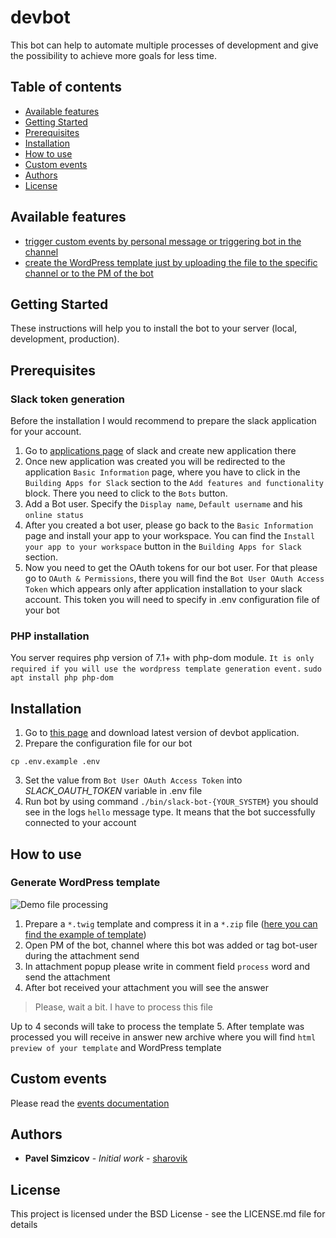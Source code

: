 # devbot

This bot can help to automate multiple processes of development and give the possibility to achieve more goals for less time.

## Table of contents
- [Available features](#generate-wordpress-template)
- [Getting Started](#getting-started)
- [Prerequisites](#prerequisites)
- [Installation](#installation)
- [How to use](#how-to-use)
- [Custom events](#custom-events)
- [Authors](#authors)
- [License](#license)

## Available features
* [trigger custom events by personal message or triggering bot in the channel](documentation/events.md)
* [create the WordPress template just by uploading the file to the specific channel or to the PM of the bot](#generate-wordpress-template)

## Getting Started

These instructions will help you to install the bot to your server (local, development, production).

## Prerequisites

### Slack token generation
Before the installation I would recommend to prepare the slack application for your account. 
1. Go to [applications page](https://api.slack.com/apps?new_app=1) of slack and create new application there
2. Once new application was created you will be redirected to the application `Basic Information` page, where you have to click in the `Building Apps for Slack` section to the `Add features and functionality` block. There you need to click to the `Bots` button.
3. Add a Bot user. Specify the `Display name`, `Default username` and his `online status`
4. After you created a bot user, please go back to the `Basic Information` page and install your app to your workspace. You can find the `Install your app to your workspace` button in the `Building Apps for Slack` section.
5. Now you need to get the OAuth tokens for our bot user. For that please go to `OAuth & Permissions`, there you will find the `Bot User OAuth Access Token` which appears only after application installation to your slack account. This token you will need to specify in .env configuration file of your bot

### PHP installation
You server requires php version of 7.1+ with php-dom module. `It is only required if you will use the wordpress template generation event.`
`sudo apt install php php-dom`

## Installation

1. Go to [this page](https://github.com/sharovik/devbot/releases) and download latest version of devbot application.
2. Prepare the configuration file for our bot
```
cp .env.example .env
```
3. Set the value from `Bot User OAuth Access Token` into *SLACK_OAUTH_TOKEN* variable in .env file
4. Run bot by using command `./bin/slack-bot-{YOUR_SYSTEM}` you should see in the logs `hello` message type. It means that the bot successfully connected to your account

## How to use

### Generate WordPress template
![Demo file processing](documentation/images/demo-file-processing.gif)
1. Prepare a `*.twig` template and compress it in a `*.zip` file ([here you can find the example of template](https://github.com/sharovik/themer)) 
2. Open PM of the bot, channel where this bot was added or tag bot-user during the attachment send
3. In attachment popup please write in comment field `process` word and send the attachment
4. After bot received your attachment you will see the answer
 >Please, wait a bit. I have to process this file
 
 Up to 4 seconds will take to process the template
5. After template was processed you will receive in answer new archive where you will find `html preview of your template` and WordPress template

## Custom events
Please read the [events documentation](documentation/events.md)

## Authors

* **Pavel Simzicov** - *Initial work* - [sharovik](https://github.com/sharovik)

## License
This project is licensed under the BSD License - see the LICENSE.md file for details
